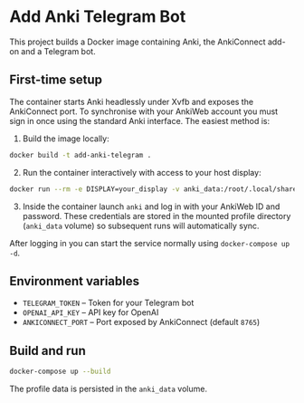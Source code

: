 # Add Anki Telegram Bot

This project builds a Docker image containing Anki, the AnkiConnect add-on and a Telegram bot.

## First-time setup

The container starts Anki headlessly under Xvfb and exposes the AnkiConnect port. To synchronise with your AnkiWeb account you must sign in once using the standard Anki interface. The easiest method is:

1. Build the image locally:

```bash
docker build -t add-anki-telegram .
```

2. Run the container interactively with access to your host display:

```bash
docker run --rm -e DISPLAY=your_display -v anki_data:/root/.local/share/Anki2 add-anki-telegram bash
```

3. Inside the container launch `anki` and log in with your AnkiWeb ID and password. These credentials are stored in the mounted profile directory (`anki_data` volume) so subsequent runs will automatically sync.

After logging in you can start the service normally using `docker-compose up -d`.

## Environment variables

- `TELEGRAM_TOKEN` – Token for your Telegram bot
- `OPENAI_API_KEY` – API key for OpenAI
- `ANKICONNECT_PORT` – Port exposed by AnkiConnect (default `8765`)

## Build and run

```bash
docker-compose up --build
```

The profile data is persisted in the `anki_data` volume.
